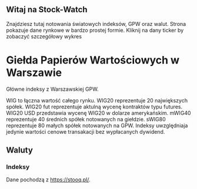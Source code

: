 ## Witaj na Stock-Watch

Znajdziesz tutaj notowania światowych indeksów, GPW oraz walut. 
Strona pokazuje dane rynkowe w bardzo prostej formie.
Kliknij na dany ticker by zobaczyć szczegółowy wykres

# Giełda Papierów Wartościowych w Warszawie

Główne indeksy z Warszawskiej GPW. 

<script type="text/javascript" src="https://static.stooq.com/pp/gc.js"></script>

WIG to łączna wartość całego rynku. WIG20 reprezentuje 20 największych spółek. WIG20 fut reprezentuje aktulną wycenę kontraktów typu futures.
WIG20 USD przedstawia wycenę WIG20 w dolarze amerykańskim.
mWIG40 reprezentuje 40 średnich spółek notowanych na giełdzie.
sWIG80 reprezentuje 80 małych spółek notowanych na GPW.
Indeksy uwzględniaja jedynie wartości cenowe transakacji bez wypłacanych dywidend.

## Waluty

<script type="text/javascript" src="https://static.stooq.com/pp/c.js"></script>

### Indeksy
<script type="text/javascript" src="https://static.stooq.com/pp/wc.js"></script>


Dane pochodzą z 
https://stooq.pl/. 
